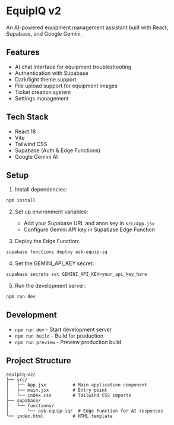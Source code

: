 # EquipIQ v2

An AI-powered equipment management assistant built with React, Supabase, and Google Gemini.

## Features

- AI chat interface for equipment troubleshooting
- Authentication with Supabase
- Dark/light theme support
- File upload support for equipment images
- Ticket creation system
- Settings management

## Tech Stack

- React 18
- Vite
- Tailwind CSS
- Supabase (Auth & Edge Functions)
- Google Gemini AI

## Setup

1. Install dependencies:
```bash
npm install
```

2. Set up environment variables:
   - Add your Supabase URL and anon key in `src/App.jsx`
   - Configure Gemini API key in Supabase Edge Function

3. Deploy the Edge Function:
```bash
supabase functions deploy ask-equip-iq
```

4. Set the GEMINI_API_KEY secret:
```bash
supabase secrets set GEMINI_API_KEY=your_api_key_here
```

5. Run the development server:
```bash
npm run dev
```

## Development

- `npm run dev` - Start development server
- `npm run build` - Build for production
- `npm run preview` - Preview production build

## Project Structure

```
equipiq-v2/
├── src/
│   ├── App.jsx          # Main application component
│   ├── main.jsx         # Entry point
│   └── index.css        # Tailwind CSS imports
├── supabase/
│   └── functions/
│       └── ask-equip-iq/  # Edge Function for AI responses
└── index.html           # HTML template
```